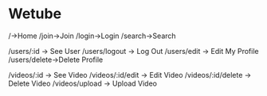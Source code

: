 # Wetube

/->Home
/join->Join
/login->Login
/search->Search

/users/:id -> See User
/users/logout -> Log Out
/users/edit -> Edit My Profile
/users/delete->Delete Profile

/videos/:id -> See Video
/videos/:id/edit -> Edit Video
/videos/:id/delete -> Delete Video
/videos/upload -> Upload Video
